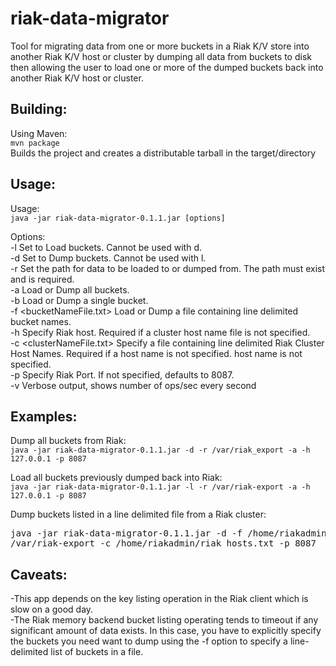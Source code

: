 riak-data-migrator
========================
Tool for migrating data from one or more buckets in a Riak K/V store 
into another Riak K/V host or cluster by dumping all data from buckets 
to disk then allowing the user to load one or more of the dumped buckets
back into another Riak K/V host or cluster.

Building:
------------------------
Using Maven:  
```mvn package```  
Builds the project and creates a distributable tarball in the 
target/directory

Usage:
------------------------
Usage:  
```java -jar riak-data-migrator-0.1.1.jar [options]```

Options:  
-l Set to Load buckets. Cannot be used with d.  
-d Set to Dump buckets. Cannot be used with l.  
-r <path> Set the path for data to be loaded to or dumped from.
        The path must exist and is required.  
-a Load or Dump all buckets.  
-b <bucket name> Load or Dump a single bucket.  
-f <bucketNameFile.txt> Load or Dump a file containing line delimited
        bucket names.  
-h <hostName> Specify Riak host. Required if a cluster host name file is
        not specified.  
-c <clusterNameFile.txt> Specify a file containing line delimited Riak
        Cluster Host Names. Required if a host name is not specified.
        host name is not specified.  
-p <portNumber> Specify Riak Port. If not specified, defaults to 8087.  
-v Verbose output, shows number of ops/sec every second

Examples:
-------------------------
Dump all buckets from Riak:  
```java -jar riak-data-migrator-0.1.1.jar -d -r /var/riak_export -a -h 127.0.0.1 -p 8087```

Load all buckets previously dumped back into Riak:  
```java -jar riak-data-migrator-0.1.1.jar -l -r /var/riak-export -a -h 127.0.0.1 -p 8087```

Dump buckets listed in a line delimited file from a Riak cluster:  

<pre>
java -jar riak-data-migrator-0.1.1.jar -d -f /home/riakadmin/buckets_to_export.txt -r \  
/var/riak-export -c /home/riakadmin/riak_hosts.txt -p 8087
</pre>

Caveats:
------------------------
-This app depends on the key listing operation in the Riak client which
is slow on a good day.  
-The Riak memory backend bucket listing operating tends to timeout if
any significant amount of data exists.  In this case, you have to
explicitly specify the buckets you need want to dump using the -f
option to specify a line-delimited list of buckets in a file.  
